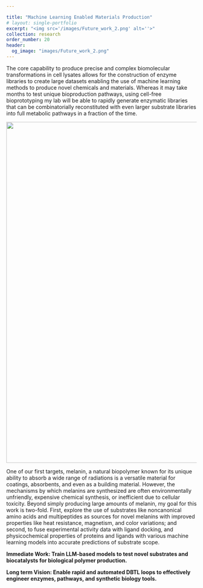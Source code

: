```yaml
---

title: "Machine Learning Enabled Materials Production"
# layout: single-portfolio
excerpt: "<img src='/images/Future_work_2.png' alt=''>"
collection: research
order_number: 20
header: 
  og_image: "images/Future_work_2.png"
---
```

The core capability to produce precise and complex biomolecular transformations in cell lysates allows for the construction of enzyme libraries to create large datasets enabling the use of machine learning methods to produce novel chemicals and materials. Whereas it may take months to test unique bioproduction pathways, using cell-free bioprototyping my lab will be able to rapidly generate enzymatic libraries that can be combinatorially reconstituted with even larger substrate libraries into full metabolic pathways in a fraction of the time.

<p align='center'>
<img src='/images/Future_work_2.png' width='900'>
</p>

One of our first targets, melanin, a natural biopolymer known for its unique ability to absorb a wide range of radiations is a versatile material for coatings, absorbents, and even as a building material. However, the mechanisms by which melanins are synthesized are often environmentally unfriendly, expensive chemical synthesis, or inefficient due to cellular toxicity. Beyond simply producing large amounts of melanin, my goal for this work is two-fold. First, explore the use of substrates like noncanonical amino acids and multipeptides as sources for novel melanins with improved properties like heat resistance, magnetism, and color variations; and second, to fuse experimental activity data with ligand docking, and physicochemical properties of proteins and ligands with various machine learning models into accurate predictions of substrate scope.

<p><b>Immediate Work:<b> Train LLM-based models to test novel substrates and biocatalysts for biological polymer production.<p>
<b>Long term Vision:<b> Enable rapid and automated DBTL loops to effectively engineer enzymes, pathways, and synthetic biology tools.